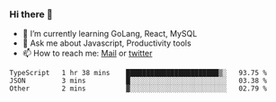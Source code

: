 ### Hi there 👋

- 🌱 I’m currently learning GoLang, React, MySQL
- 💬 Ask me about Javascript, Productivity tools 
- 📫 How to reach me: [Mail](mailto:kvaishak47@gmail.com) or [twitter](https://twitter.com/kvaish4k)

<!--START_SECTION:waka-->
```text
TypeScript   1 hr 38 mins    ███████████████████████▒░   93.75 % 
JSON         3 mins          █░░░░░░░░░░░░░░░░░░░░░░░░   03.38 % 
Other        2 mins          ▓░░░░░░░░░░░░░░░░░░░░░░░░   02.79 % 
```
<!--END_SECTION:waka-->
